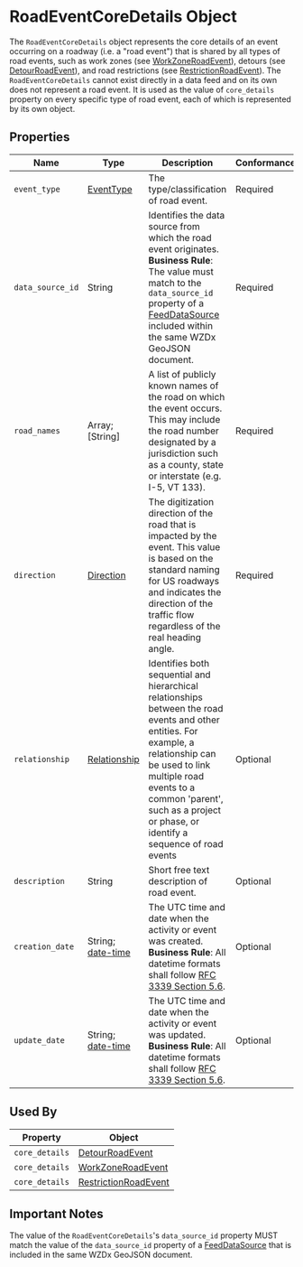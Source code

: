 # RoadEventCoreDetails Object
The `RoadEventCoreDetails` object represents the core details of an event occurring on a roadway (i.e. a "road event") that is shared by all types of road events, such as work zones (see [WorkZoneRoadEvent](/spec-content/objects/WorkZoneRoadEvent.md)), detours (see [DetourRoadEvent](/spec-content/objects/DetourRoadEvent.md)), and road restrictions (see [RestrictionRoadEvent](/spec-content/objects/RestrictionRoadEvent.md)). The `RoadEventCoreDetails` cannot exist directly in a data feed and on its own does not represent a road event. It is used as the value of `core_details` property on every specific type of road event, each of which is represented by its own object.

## Properties
Name | Type | Description | Conformance | Examples
--- | --- | --- | --- | --- 
`event_type` | [EventType](/spec-content/enumerated-types/EventType.md) | The type/classification of road event. | Required | "work-zone" |
`data_source_id` | String | Identifies the data source from which the road event originates. <br />**Business Rule**: The value must match to the `data_source_id` property of a [FeedDataSource](/spec-content/objects/FeedDataSource.md) included within the same WZDx GeoJSON document. | Required | "Company Name" |
`road_names` | Array; [String] | A list of publicly known names of the road on which the event occurs. This may include the road number designated by a jurisdiction such as a county, state or interstate (e.g. I-5, VT 133). | Required | "I-5" |
`direction` | [Direction](/spec-content/enumerated-types/Direction.md) | The digitization direction of the road that is impacted by the event. This value is based on the standard naming for US roadways and indicates the direction of the traffic flow regardless of the real heading angle. | Required | "northbound" |
`relationship` | [Relationship](/spec-content/objects/Relationship.md) | Identifies both sequential and hierarchical relationships between the road events and other entities. For example, a relationship can be used to link multiple road events to a common 'parent', such as a project or phase, or identify a sequence of road events | Optional |{"parent":"WZ20220101ab", "next":"WZ20220101ab-2"} 
`description` | String | Short free text description of road event. | Optional | "Work zone closing the right two lanes of I-5 from milepost 10.50 to 15.85" |
`creation_date` | String; [date-time](https://tools.ietf.org/html/draft-handrews-json-schema-validation-01#section-7.3.1) | The UTC time and date when the activity or event was created.<br /> **Business Rule**: All datetime formats shall follow [RFC 3339 Section 5.6](https://tools.ietf.org/html/rfc3339#section-5.6). | Optional | `2016-11-03T19:37:00Z` |
`update_date` | String; [date-time](https://tools.ietf.org/html/draft-handrews-json-schema-validation-01#section-7.3.1) | The UTC time and date when the activity or event was updated. <br />**Business Rule**: All datetime formats shall follow [RFC 3339 Section 5.6](https://tools.ietf.org/html/rfc3339#section-5.6). | Optional | `2016-11-03T19:37:00Z` |

## Used By
Property | Object
--- | ---
`core_details` | [DetourRoadEvent](/spec-content/objects/DetourRoadEvent.md)
`core_details` | [WorkZoneRoadEvent](/spec-content/objects/WorkZoneRoadEvent.md)
`core_details` | [RestrictionRoadEvent](/spec-content/objects/RestrictionRoadEvent.md)

## Important Notes
The value of the `RoadEventCoreDetails`'s `data_source_id` property MUST match the value of the `data_source_id` property of a [FeedDataSource](/spec-content/objects/FeedDataSource.md) that is included in the same WZDx GeoJSON document.
